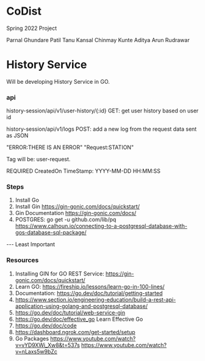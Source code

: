 # CoDist
Spring 2022 Project

Parnal Ghundare Patil
Tanu Kansal
Chinmay Kunte
Aditya Arun Rudrawar

# History Service
Will be developing History Service in GO. 

### api
history-session/api/v1/user-history/{:id}
    GET: get user history based on user id

history-session/api/v1/logs
    POST: add a new log from the request data sent as JSON

"ERROR:THERE IS AN ERROR"
"Request:STATION"


Tag will be: user-request.

REQUIRED CreatedOn TimeStamp: YYYY-MM-DD HH:MM:SS


### Steps
1. Install Go
2. Install Gin https://gin-gonic.com/docs/quickstart/
3. Gin Documentation https://gin-gonic.com/docs/
4. POSTGRES: go get -u github.com/lib/pq  https://www.calhoun.io/connecting-to-a-postgresql-database-with-gos-database-sql-package/

--- Least Important
### Resources
1. Installing GIN for GO REST Service: https://gin-gonic.com/docs/quickstart/
2. Learn GO: https://fireship.io/lessons/learn-go-in-100-lines/
3. Documentation: https://go.dev/doc/tutorial/getting-started
4. https://www.section.io/engineering-education/build-a-rest-api-application-using-golang-and-postgresql-database/
5. https://go.dev/doc/tutorial/web-service-gin
6. https://go.dev/doc/effective_go Learn Effective Go
7. https://go.dev/doc/code
8. https://dashboard.ngrok.com/get-started/setup
9. Go Packages https://www.youtube.com/watch?v=vYD9XWi_Xw8&t=537s    https://www.youtube.com/watch?v=nLaxs5w9bZc